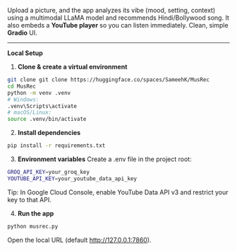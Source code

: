Upload a picture, and the app analyzes its vibe (mood, setting, context) using a multimodal LLaMA model and recommends Hindi/Bollywood song. It also embeds a **YouTube player** so you can listen immediately. Clean, simple **Gradio** UI.

---

**Local Setup**

1) **Clone & create a virtual environment**
```bash
git clone git clone https://huggingface.co/spaces/SameehK/MusRec
cd MusRec
python -m venv .venv
# Windows:
.venv\Scripts\activate
# macOS/Linux:
source .venv/bin/activate
```

2) **Install dependencies**
```bash
pip install -r requirements.txt
```

3) **Environment variables**
Create a .env file in the project root: 
```bash
GROQ_API_KEY=your_groq_key
YOUTUBE_API_KEY=your_youtube_data_api_key
```
Tip: In Google Cloud Console, enable YouTube Data API v3 and restrict your key to that API.

4) **Run the app**
```bash
python musrec.py
```
Open the local URL (default http://127.0.0.1:7860).





